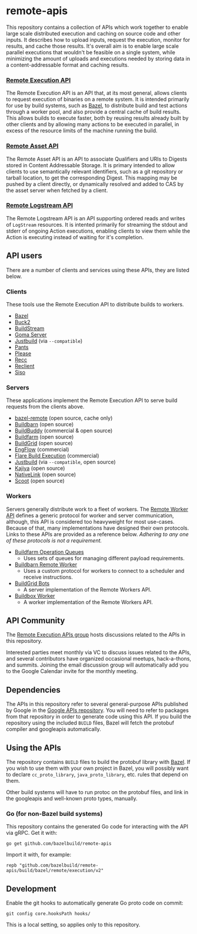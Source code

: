 # remote-apis

This repository contains a collection of APIs which work together to enable
large scale distributed execution and caching on source code and other inputs.
It describes how to upload inputs, request the execution, monitor for results,
and cache those results. It's overall aim is to enable large scale parallel executions
that wouldn't be feasible on a single system, while minimizing the amount of uploads
and executions needed by storing data in a content-addressable format and caching results.

### [Remote Execution API](build/bazel/remote/execution/v2/remote_execution.proto)

The Remote Execution API is an API that, at its most general, allows clients to request
execution of binaries on a remote system. It is intended primarily for use by build systems,
such as [Bazel](bazel.build), to distribute build and test actions through a worker pool,
and also provide a central cache of build results. This allows builds to execute
faster, both by reusing results already built by other clients and by allowing many
actions to be executed in parallel, in excess of the resource limits of the machine
running the build.

### [Remote Asset API](build/bazel/remote/asset/v1/remote_asset.proto)

The Remote Asset API is an API to associate Qualifiers and URIs to Digests stored in
Content Addressable Storage. It is primary intended to allow clients to use semantically
relevant identifiers, such as a git repository or tarball location, to get the corresponding
Digest. This mapping may be pushed by a client directly, or dynamically resolved and added
to CAS by the asset server when fetched by a client.

### [Remote Logstream API](build/bazel/remote/logstream/v1/remote_logstream.proto)

The Remote Logstream API is an API supporting ordered reads and writes of `LogStream`
resources. It is intented primarily for streaming the stdout and stderr of ongoing Action
executions, enabling clients to view them while the Action is executing instead of waiting
for it's completion.

## API users

There are a number of clients and services using these APIs, they are listed
below.

### Clients
These tools use the Remote Execution API to distribute builds to workers.

* [Bazel](https://bazel.build)
* [Buck2](https://github.com/facebook/buck2)
* [BuildStream](https://buildstream.build/)
* [Goma Server](https://chromium.googlesource.com/infra/goma/server/)
* [Justbuild](https://github.com/just-buildsystem/justbuild) (via `--compatible`)
* [Pants](https://www.pantsbuild.org)
* [Please](https://please.build)
* [Recc](https://gitlab.com/bloomberg/recc)
* [Reclient](https://github.com/bazelbuild/reclient)
* [Siso](https://chromium.googlesource.com/infra/infra/+/refs/heads/main/go/src/infra/build/siso/)

### Servers
These applications implement the Remote Execution API to serve build requests
from the clients above.

* [bazel-remote](https://github.com/buchgr/bazel-remote) (open source, cache only)
* [Buildbarn](https://github.com/buildbarn) (open source)
* [BuildBuddy](https://www.buildbuddy.io/) (commercial & open source)
* [Buildfarm](https://github.com/bazelbuild/bazel-buildfarm) (open source)
* [BuildGrid](https://buildgrid.build/) (open source)
* [EngFlow](https://www.engflow.com/) (commercial)
* [Flare Build Execution](https://flare.build/products/flare-build-execution) (commercial)
* [Justbuild](https://github.com/just-buildsystem/justbuild/blob/master/doc/tutorial/just-execute.org) (via `--compatible`, open source)
* [Kajiya](https://chromium.googlesource.com/infra/infra/+/refs/heads/main/go/src/infra/build/kajiya/) (open source)
* [NativeLink](https://github.com/TraceMachina/nativelink) (open source)
* [Scoot](https://github.com/twitter/scoot) (open source)

### Workers
Servers generally distribute work to a fleet of workers.
The [Remote Worker API](https://docs.google.com/document/d/1s_AzRRD2mdyktKUj2HWBn99rMg_3tcPvdjx3MPbFidU)
defines a generic protocol for worker and server communication, although, 
this API is considered too heavyweight for most use-cases. Because of that, 
many implementations have designed their own protocols. Links to these APIs
are provided as a reference below.
*Adhering to any one of these protocols is not a requirement.*

* [Buildfarm Operation Queues](https://bazelbuild.github.io/bazel-buildfarm/docs/architecture/queues/)
  * Uses sets of queues for managing different payload requirements.
* [Buildbarn Remote Worker](https://github.com/buildbarn/bb-remote-execution/blob/master/pkg/proto/remoteworker/remoteworker.proto)
  * Uses a custom protocol for workers to connect to a scheduler and receive instructions.
* [BuildGrid Bots](https://buildgrid.build/developer/data_model.html#rwapi)
  * A server implementation of the Remote Workers API.
* [Buildbox Worker](https://gitlab.com/BuildGrid/buildbox/buildbox-worker)
  * A worker implementation of the Remote Workers API.

## API Community

The [Remote Execution APIs
group](https://groups.google.com/forum/#!forum/remote-execution-apis) hosts
discussions related to the APIs in this repository.

Interested parties meet monthly via VC to discuss issues related to the APIs,
and several contributors have organized occasional meetups, hack-a-thons, and
summits. Joining the email discussion group will automatically add you to the
Google Calendar invite for the monthly meeting.

## Dependencies

The APIs in this repository refer to several general-purpose APIs published by
Google in the [Google APIs
repository](https://github.com/googleapis/googleapis). You will need to refer to
packages from that repository in order to generate code using this API. If you
build the repository using the included `BUILD` files, Bazel will fetch the
protobuf compiler and googleapis automatically.

## Using the APIs

The repository contains `BUILD` files to build the protobuf library with
[Bazel](https://bazel.build/). If you wish to use them with your own project in
Bazel, you will possibly want to declare `cc_proto_library`,
`java_proto_library`, etc. rules that depend on them.

Other build systems will have to run protoc on the protobuf files, and link in
the googleapis and well-known proto types, manually.

### Go (for non-Bazel build systems)

This repository contains the generated Go code for interacting with the API via
gRPC. Get it with:

```
go get github.com/bazelbuild/remote-apis
```

Import it with, for example:

```
repb "github.com/bazelbuild/remote-apis/build/bazel/remote/execution/v2"
```

## Development

Enable the git hooks to automatically generate Go proto code on commit:

```
git config core.hooksPath hooks/
```

This is a local setting, so applies only to this repository.
